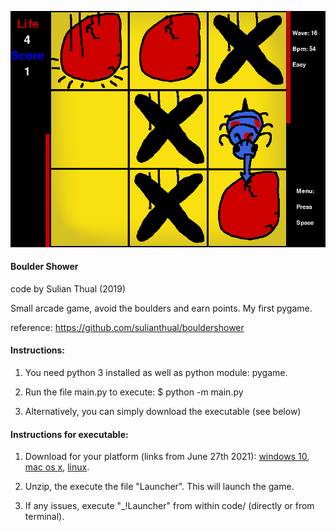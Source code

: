 
![alt text](screenshot.png?raw=true "Screenshot")

<h4>Boulder Shower</h4>

code by Sulian Thual (2019)

Small arcade game, avoid the boulders and earn points. My first pygame.

reference: https://github.com/sulianthual/bouldershower


<h4>Instructions: </h4>

1) You need python 3 installed as well as python module: pygame. 


2) Run the file main.py to execute: $ python -m main.py


3) Alternatively, you can simply download the executable (see below)


<h4>Instructions for executable: </h4>

1) Download for your platform (links from June 27th 2021):
[windows 10](https://drive.google.com/file/d/1j5-wZNeK-_P8TpgiWTQPmwBPjeysSzTs/view?usp=sharing), 
[mac os x](https://drive.google.com/file/d/1mTLxXSzAzHwJO4q6UZxcEn48fbz4kTSa/view?usp=sharing),
[linux](https://drive.google.com/file/d/1YwRBvewzkuh8uq1cLBUYJrlLYj5gTI95/view?usp=sharing).

2) Unzip, the execute the file "Launcher". This will launch the game.


3) If any issues, execute "_!Launcher" from within code/ (directly or from terminal).





